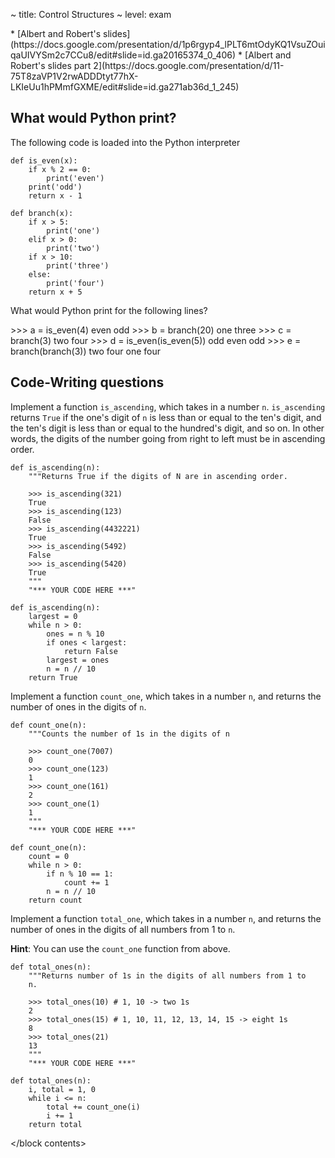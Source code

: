 ~ title: Control Structures
~ level: exam

<block references>
* [Albert and Robert's slides](https://docs.google.com/presentation/d/1p6rgyp4_lPLT6mtOdyKQ1VsuZOuiqaUIVYSm2c7CCu8/edit#slide=id.ga20165374_0_406)
* [Albert and Robert's slides part
  2](https://docs.google.com/presentation/d/11-75T8zaVP1V2rwADDDtyt77hX-LKIeUu1hPMmfGXME/edit#slide=id.ga271ab36d_1_245)
</block references>

<block notes>
</block notes>

<block contents>

What would Python print?
------------------------

<question>

The following code is loaded into the Python interpreter

    def is_even(x):
        if x % 2 == 0:
            print('even')
        print('odd')
        return x - 1

    def branch(x):
        if x > 5:
            print('one')
        elif x > 0:
            print('two')
        if x > 10:
            print('three')
        else:
            print('four')
        return x + 5

What would Python print for the following lines?

<prompt>
    >>> a = is_even(4)
    even
    odd
    >>> b = branch(20)
    one
    three
    >>> c = branch(3)
    two
    four
    >>> d = is_even(is_even(5))
    odd
    even
    odd
    >>> e = branch(branch(3))
    two
    four
    one
    four
</prompt>

Code-Writing questions
----------------------

<question>

Implement a function `is_ascending`, which takes in a number `n`.
`is_ascending` returns `True` if the one's digit of `n` is less than or
equal to the ten's digit, and the ten's digit is less than or equal to
the hundred's digit, and so on. In other words, the digits of the
number going from right to left must be in ascending order.

    def is_ascending(n):
        """Returns True if the digits of N are in ascending order.

        >>> is_ascending(321)
        True
        >>> is_ascending(123)
        False
        >>> is_ascending(4432221)
        True
        >>> is_ascending(5492)
        False
        >>> is_ascending(5420)
        True
        """
        "*** YOUR CODE HERE ***"

<solution>

    def is_ascending(n):
        largest = 0
        while n > 0:
            ones = n % 10
            if ones < largest:
                return False
            largest = ones
            n = n // 10
        return True

</solution>

<question>

Implement a function `count_one`, which takes in a number `n`, and
returns the number of ones in the digits of `n`.

    def count_one(n):
        """Counts the number of 1s in the digits of n

        >>> count_one(7007)
        0
        >>> count_one(123)
        1
        >>> count_one(161)
        2
        >>> count_one(1)
        1
        """
        "*** YOUR CODE HERE ***"

<solution>

    def count_one(n):
        count = 0
        while n > 0:
            if n % 10 == 1:
                count += 1
            n = n // 10
        return count

</solution>

<question>

Implement a function `total_one`, which takes in a number `n`, and
returns the number of ones in the digits of all numbers from 1 to `n`.

**Hint**: You can use the `count_one` function from above.

    def total_ones(n):
        """Returns number of 1s in the digits of all numbers from 1 to
        n.

        >>> total_ones(10) # 1, 10 -> two 1s
        2
        >>> total_ones(15) # 1, 10, 11, 12, 13, 14, 15 -> eight 1s
        8
        >>> total_ones(21)
        13
        """
        "*** YOUR CODE HERE ***"

<solution>

    def total_ones(n):
        i, total = 1, 0
        while i <= n:
            total += count_one(i)
            i += 1
        return total

</solution>

</block contents>
